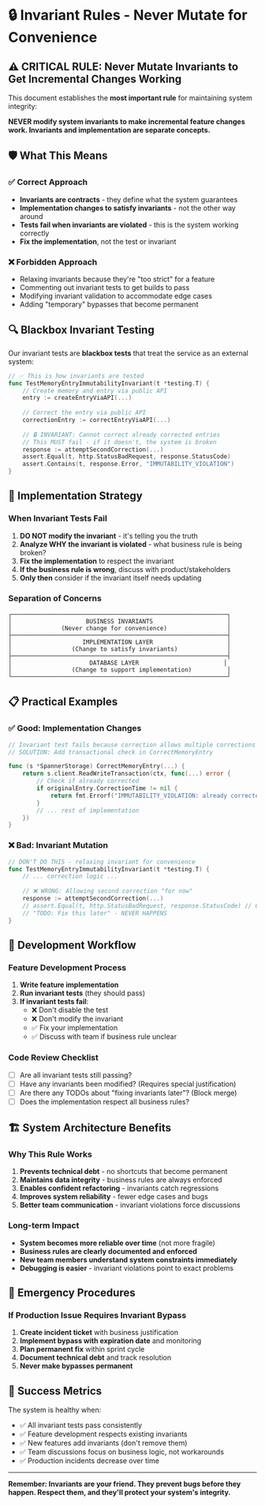 # 🔒 Invariant Rules - Never Mutate for Convenience

## ⚠️ CRITICAL RULE: Never Mutate Invariants to Get Incremental Changes Working

This document establishes the **most important rule** for maintaining system integrity:

**NEVER modify system invariants to make incremental feature changes work. Invariants and implementation are separate concepts.**

## 🛡️ What This Means

### ✅ **Correct Approach**
- **Invariants are contracts** - they define what the system guarantees
- **Implementation changes to satisfy invariants** - not the other way around
- **Tests fail when invariants are violated** - this is the system working correctly
- **Fix the implementation**, not the test or invariant

### ❌ **Forbidden Approach**
- Relaxing invariants because they're "too strict" for a feature
- Commenting out invariant tests to get builds to pass
- Modifying invariant validation to accommodate edge cases
- Adding "temporary" bypasses that become permanent

## 🔍 **Blackbox Invariant Testing**

Our invariant tests are **blackbox tests** that treat the service as an external system:

```go
// ✅ This is how invariants are tested
func TestMemoryEntryImmutabilityInvariant(t *testing.T) {
    // Create memory and entry via public API
    entry := createEntryViaAPI(...)
    
    // Correct the entry via public API
    correctionEntry := correctEntryViaAPI(...)
    
    // 🔒 INVARIANT: Cannot correct already corrected entries
    // This MUST fail - if it doesn't, the system is broken
    response := attemptSecondCorrection(...)
    assert.Equal(t, http.StatusBadRequest, response.StatusCode)
    assert.Contains(t, response.Error, "IMMUTABILITY_VIOLATION")
}
```

## 🎯 **Implementation Strategy**

### **When Invariant Tests Fail**

1. **DO NOT modify the invariant** - it's telling you the truth
2. **Analyze WHY the invariant is violated** - what business rule is being broken?
3. **Fix the implementation** to respect the invariant
4. **If the business rule is wrong**, discuss with product/stakeholders
5. **Only then** consider if the invariant itself needs updating

### **Separation of Concerns**

```
┌─────────────────────────────────────────────────────────────┐
│                     BUSINESS INVARIANTS                     │
│              (Never change for convenience)                 │
├─────────────────────────────────────────────────────────────┤
│                    IMPLEMENTATION LAYER                     │
│                 (Change to satisfy invariants)              │
├─────────────────────────────────────────────────────────────┤
│                      DATABASE LAYER                        │
│                 (Change to support implementation)          │
└─────────────────────────────────────────────────────────────┘
```

## 📋 **Practical Examples**

### ✅ **Good: Implementation Changes**
```go
// Invariant test fails because correction allows multiple corrections
// SOLUTION: Add transactional check in CorrectMemoryEntry

func (s *SpannerStorage) CorrectMemoryEntry(...) {
    return s.client.ReadWriteTransaction(ctx, func(...) error {
        // Check if already corrected
        if originalEntry.CorrectionTime != nil {
            return fmt.Errorf("IMMUTABILITY_VIOLATION: already corrected")
        }
        // ... rest of implementation
    })
}
```

### ❌ **Bad: Invariant Mutation**
```go
// DON'T DO THIS - relaxing invariant for convenience
func TestMemoryEntryImmutabilityInvariant(t *testing.T) {
    // ... correction logic ...
    
    // ❌ WRONG: Allowing second correction "for now"
    response := attemptSecondCorrection(...)
    // assert.Equal(t, http.StatusBadRequest, response.StatusCode) // COMMENTED OUT!
    // "TODO: Fix this later" - NEVER HAPPENS
}
```

## 🔧 **Development Workflow**

### **Feature Development Process**
1. **Write feature implementation**
2. **Run invariant tests** (they should pass)
3. **If invariant tests fail**:
   - ❌ Don't disable the test
   - ❌ Don't modify the invariant  
   - ✅ Fix your implementation
   - ✅ Discuss with team if business rule unclear

### **Code Review Checklist**
- [ ] Are all invariant tests still passing?
- [ ] Have any invariants been modified? (Requires special justification)
- [ ] Are there any TODOs about "fixing invariants later"? (Block merge)
- [ ] Does the implementation respect all business rules?

## 🏗️ **System Architecture Benefits**

### **Why This Rule Works**
1. **Prevents technical debt** - no shortcuts that become permanent
2. **Maintains data integrity** - business rules are always enforced
3. **Enables confident refactoring** - invariants catch regressions
4. **Improves system reliability** - fewer edge cases and bugs
5. **Better team communication** - invariant violations force discussions

### **Long-term Impact**
- **System becomes more reliable over time** (not more fragile)
- **Business rules are clearly documented and enforced**
- **New team members understand system constraints immediately**
- **Debugging is easier** - invariant violations point to exact problems

## 🚨 **Emergency Procedures**

### **If Production Issue Requires Invariant Bypass**
1. **Create incident ticket** with business justification
2. **Implement bypass with expiration date** and monitoring
3. **Plan permanent fix** within sprint cycle  
4. **Document technical debt** and track resolution
5. **Never make bypasses permanent**

## 🎉 **Success Metrics**

The system is healthy when:
- ✅ All invariant tests pass consistently
- ✅ Feature development respects existing invariants
- ✅ New features add invariants (don't remove them)
- ✅ Team discussions focus on business logic, not workarounds
- ✅ Production incidents decrease over time

---

**Remember: Invariants are your friend. They prevent bugs before they happen. Respect them, and they'll protect your system's integrity.** 